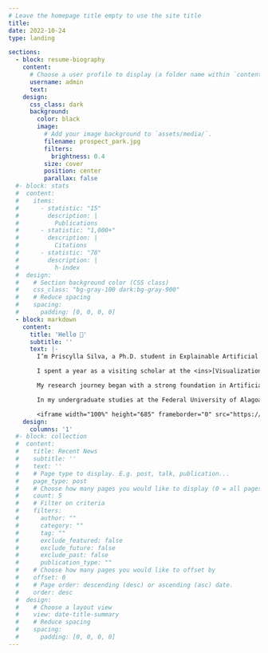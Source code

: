 ```yaml
---
# Leave the homepage title empty to use the site title
title:
date: 2022-10-24
type: landing

sections:
  - block: resume-biography
    content:
      # Choose a user profile to display (a folder name within `content/authors/`)
      username: admin
      text:
    design:
      css_class: dark
      background:
        color: black
        image:
          # Add your image background to `assets/media/`.
          filename: prospect_park.jpg
          filters:
            brightness: 0.4
          size: cover
          position: center
          parallax: false
  #- block: stats
  #  content:
  #    items:
  #      - statistic: "15"
  #        description: |
  #          Publications
  #      - statistic: "1,000+"
  #        description: |
  #          Citations
  #      - statistic: "78"
  #        description: |
  #          h-index
  #  design:
  #    # Section background color (CSS class)
  #    css_class: "bg-gray-100 dark:bg-gray-900"
  #    # Reduce spacing
  #    spacing:
  #      padding: [0, 0, 0, 0]
  - block: markdown
    content:
      title: 'Hello 👋'
      subtitle: ''
      text: |-
        I’m Priscylla Silva, a Ph.D. student in Explainable Artificial Intelligence (XAI) at the University of São Paulo (Brazil), advised by <ins>[Prof. Luis Gustavo Nonato](https://scholar.google.com/citations?user=p2tLSUsAAAAJ&hl=en)</ins>. My research focuses on developing tools and techniques that improve AI interpretability, allowing for more transparent and reliable decision-making in a variety of domains.

        I spent a year as a visiting scholar at the <ins>[Visualization and Data Analytics Research Center (VIDA)](https://vida.engineering.nyu.edu/)</ins> at New York University (NYU), where I worked under the guidance of <ins>[Prof. Claudio Silva](https://ctsilva.github.io/)</ins>.

        My research journey began with a strong foundation in Artificial Intelligence in Education during my Master’s degree at the Federal University of Campina Grande (Brazil). Under the mentorship of Prof. Joseana Macêdo Fechine and <ins>[Prof. Evandro de Barros Costa](https://scholar.google.pt/citations?user=NX2ik0YAAAAJ&hl=en)</ins>, I developed an Intelligent Tutoring System with automatic feedback designed to support students in introductory computer science (CS1) courses.

        In my undergraduate studies at the Federal University of Alagoas (Brazil), I collaborated as a developer on two intelligent tutoring systems focused on Mathematics and Propositional Logic. These experiences cultivated my passion for creating AI systems that not only process data but also actively contribute to human learning and understanding...

        <iframe width="100%" height="685" frameborder="0" src="https://observablehq.com/embed/b8abfbb1d34a53e0@155?cells=chart"></iframe>
    design:
      columns: '1'
  #- block: collection
  #  content:
  #    title: Recent News
  #    subtitle: ''
  #    text: ''
  #    # Page type to display. E.g. post, talk, publication...
  #    page_type: post
  #    # Choose how many pages you would like to display (0 = all pages)
  #    count: 5
  #    # Filter on criteria
  #    filters:
  #      author: ""
  #      category: ""
  #      tag: ""
  #      exclude_featured: false
  #      exclude_future: false
  #      exclude_past: false
  #      publication_type: ""
  #    # Choose how many pages you would like to offset by
  #    offset: 0
  #    # Page order: descending (desc) or ascending (asc) date.
  #    order: desc
  #  design:
  #    # Choose a layout view
  #    view: date-title-summary
  #    # Reduce spacing
  #    spacing:
  #      padding: [0, 0, 0, 0]
---
```

